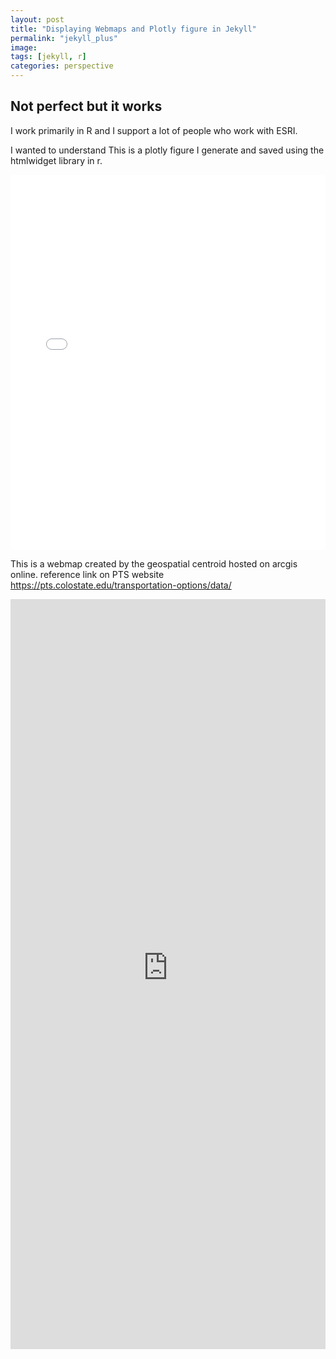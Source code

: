 ```yaml
---
layout: post
title: "Displaying Webmaps and Plotly figure in Jekyll"
permalink: "jekyll_plus"
image:
tags: [jekyll, r]
categories: perspective
---
```


## Not perfect but it works

I work primarily in R and I support a lot of people who work with ESRI.

I wanted to understand
This is a plotly figure I generate and saved using the htmlwidget library in r.


<iframe src="/interactiveDocs/index.html" height="600px" width="100%" style="border:none;"></iframe>


This is a webmap created by the geospatial centroid hosted on arcgis online.
reference link on PTS website
https://pts.colostate.edu/transportation-options/data/

<iframe src="https://coloradostate.maps.arcgis.com/apps/webappviewer/index.html?id=30bf24b485844182899d3db5895a5ebc" height="1200px" width="100%" style="border:none;"></iframe>
